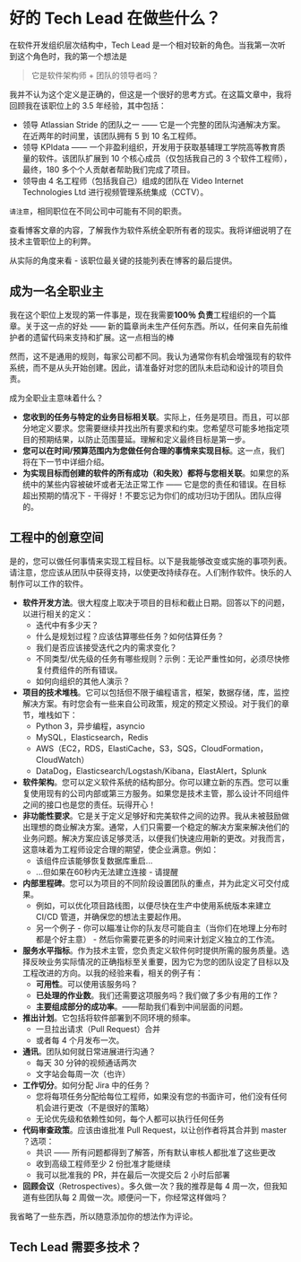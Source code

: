 # 好的 Tech Lead 在做些什么？

在软件开发组织层次结构中，Tech Lead 是一个相对较新的角色。当我第一次听到这个角色时，我的第一个想法是

> 它是软件架构师 + 团队的领导者吗？

我并不认为这个定义是正确的，但这是一个很好的思考方式。在这篇文章中，我将回顾我在该职位上的 3.5 年经验，其中包括：

 - 领导 Atlassian Stride 的团队之一 —— 它是一个完整的团队沟通解决方案。在近两年的时间里，该团队拥有 5 到 10 名工程师。
 - 领导 KPIdata —— 一个非盈利组织，开发用于获取基辅理工学院高等教育质量的软件。该团队扩展到 10 个核心成员（仅包括我自己的 3 个软件工程师），最终，180 多个个人贡献者帮助我们完成了项目。
 - 领导由 4 名工程师（包括我自己）组成的团队在 Video Internet Technologies Ltd 进行视频管理系统集成（CCTV）。

``请注意``，相同职位在不同公司中可能有不同的职责。

查看博客文章的内容，了解我作为软件系统全职所有者的现实。我将详细说明了在技术主管职位上的利弊。

从实际的角度来看 - 该职位最关键的技能列表在博客的最后提供。

## 成为一名全职业主

我在这个职位上发现的第一件事是，现在我需要**100％ 负责**工程组织的一个篇章。关于这一点的好处 —— 新的篇章尚未生产任何东西。所以，任何来自先前维护者的遗留代码来支持和扩展。这一点相当的棒

然而，这不是通用的规则，每家公司都不同。我认为通常你有机会增强现有的软件系统，而不是从头开始创建。因此，请准备好对您的团队未启动和设计的项目负责。

成为全职业主意味着什么？

 - **您收到的任务与特定的业务目标相关联**。实际上，任务是项目。而且，可以部分地定义要求。您需要继续并找出所有要求和约束。您希望尽可能多地指定项目的预期结果，以防止范围蔓延。理解和定义最终目标是第一步。
 - **您可以在时间/预算范围内为您做任何合理的事情来实现目标**。这一点，我们将在下一节中详细介绍。
 - **为实现目标而创建的软件的所有成功（和失败）都将与您相关联**。如果您的系统中的某些内容被破坏或者无法正常工作 —— 它是您的责任和错误。在目标超出预期的情况下 - 干得好！不要忘记为你们的成功归功于团队。团队应得的。

## 工程中的创意空间

是的，您可以做任何事情来实现工程目标。以下是我能够改变或实施的事项列表。请注意，您应该从团队中获得支持，以使更改持续存在。人们制作软件。快乐的人制作可以工作的软件。

 - **软件开发方法**。很大程度上取决于项目的目标和截止日期。回答以下的问题，以进行相关的定义：
    - 迭代中有多少天？
    - 什么是规划过程？应该估算哪些任务？如何估算任务？
    - 我们是否应该接受迭代之内的需求变化？
    - 不同类型/优先级的任务有哪些规则？示例：无论严重性如何，必须尽快修复付费组件的所有错误。
    - 如何向组织的其他人演示？
 - **项目的技术堆栈**。它可以包括但不限于编程语言，框架，数据存储，库，监控解决方案。有时您会有一些来自公司政策，规定的预定义预设。对于我们的章节，堆栈如下：
    - Python 3，异步编程，asyncio
    - MySQL，Elasticsearch，Redis
    - AWS（EC2，RDS，ElastiCache，S3，SQS，CloudFormation，CloudWatch）
    - DataDog，Elasticsearch/Logstash/Kibana，ElastAlert，Splunk
 - **软件架构**。您可以定义软件系统的结构部分。你可以建立新的东西。您可以重复使用现有的公司内部或第三方服务。如果您是技术主管，那么设计不同组件之间的接口也是您的责任。玩得开心！
 - **非功能性要求**。它是关于定义足够好和完美软件之间的边界。我从未被鼓励做出理想的商业解决方案。通常，人们只需要一个稳定的解决方案来解决他们的业务问题。解决方案应该足够灵活，以便我们快速应用新的更改。对我而言，这意味着为工程师设定合理的期望，使企业满意。例如：
    - 该组件应该能够恢复数据库重启...
    - ...但如果在60秒内无法建立连接 - 请提醒
 - **内部里程碑**。您可以为项目的不同阶段设置团队的重点，并为此定义可交付成果。
    - 例如，可以优化项目路线图，以便尽快在生产中使用系统版本来建立 CI/CD 管道，并确保您的想法主要起作用。
    - 另一个例子 - 你可以瞄准让你的队友尽可能自主（当你们在地理上分布时都是个好主意） - 然后你需要花更多的时间来计划定义独立的工作流。
 - **服务水平指标**。作为技术主管，您负责定义软件何时提供所需的服务质量。选择反映业务实际情况的正确指标至关重要，因为它为您的团队设定了目标以及工程改进的方向。以我的经验来看，相关的例子有：
    - **可用性**。可以使用该服务吗？
    - **已处理的作业数**。我们还需要这项服务吗？我们做了多少有用的工作？
    - **主要组成部分的成功率**。——帮助我们看到中间层面的问题。
 - **推出计划**。它包括将软件部署到不同环境的频率。
    - 一旦拉出请求（Pull Request）合并
    - 或者每 4 个月发布一次。
 - **通讯**。团队如何就日常进展进行沟通？
    - 每天 30 分钟的视频通话两次
    - 文字站会每周一次（也许）
 - **工作切分**。如何分配 Jira 中的任务？
    - 您将每项任务分配给每位工程师，如果没有您的书面许可，他们没有任何机会进行更改（不是很好的策略）
    - 无论优先级和依赖性如何，每个人都可以执行任何任务
 - **代码审查政策**。应该由谁批准 Pull Request，以让创作者将其合并到 master ？选项：
    - 共识 —— 所有问题都得到了解答，所有默认审核人都批准了这些更改
    - 收到高级工程师至少 2 份批准才能继续
    - 我可以批准我的 PR，并在最后一次提交后 2 小时后部署
 - **回顾会议**（Retrospectives）。多久做一次？我的推荐是每 4 周一次，但我知道有些团队每 2 周做一次。顺便问一下，你经常这样做吗？

我省略了一些东西，所以随意添加你的想法作为评论。

## Tech Lead 需要多技术？

